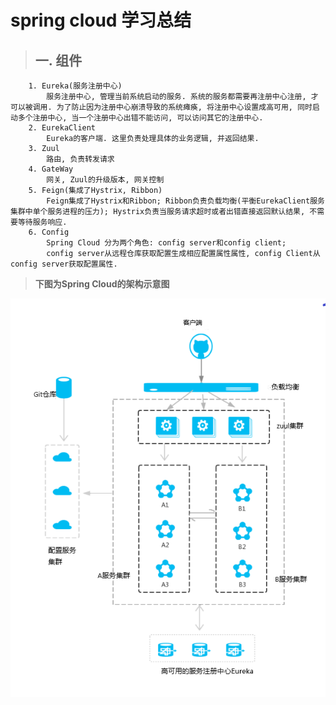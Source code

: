 # spring cloud 学习总结
> ## 一. 组件
        1. Eureka(服务注册中心)
            服务注册中心, 管理当前系统启动的服务. 系统的服务都需要再注册中心注册, 才可以被调用. 为了防止因为注册中心崩溃导致的系统瘫痪, 将注册中心设置成高可用, 同时启动多个注册中心, 当一个注册中心出错不能访问, 可以访问其它的注册中心.
        2. EurekaClient
            Eureka的客户端. 这里负责处理具体的业务逻辑, 并返回结果.
        3. Zuul
            路由, 负责转发请求
        4. GateWay
            网关, Zuul的升级版本, 网关控制
        5. Feign(集成了Hystrix, Ribbon)
            Feign集成了Hystrix和Ribbon; Ribbon负责负载均衡(平衡EurekaClient服务集群中单个服务进程的压力); Hystrix负责当服务请求超时或者出错直接返回默认结果, 不需要等待服务响应.
        6. Config
            Spring Cloud 分为两个角色: config server和config client;
            config server从远程仓库获取配置生成相应配置属性属性, config Client从config server获取配置属性.
> **下图为Spring Cloud的架构示意图**

![spring cloud架构示意图](./static/springcloud架构示意图.png)


